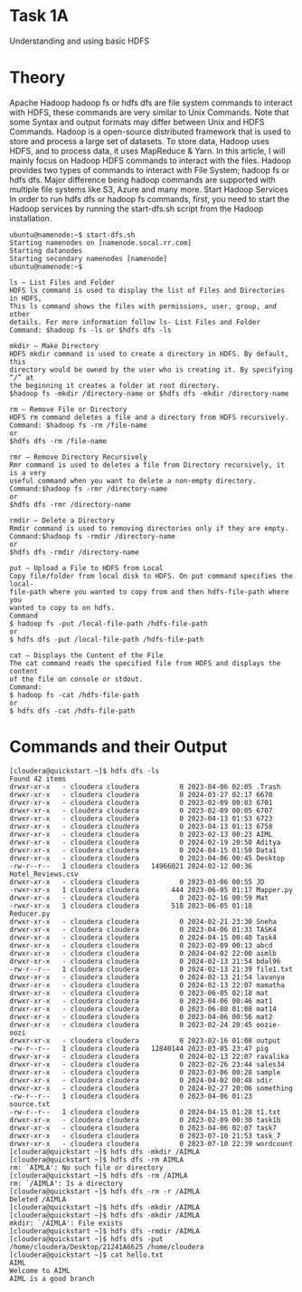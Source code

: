 # Task 1A
Understanding and using basic HDFS
# Theory
Apache Hadoop hadoop fs or hdfs dfs are file system commands to interact with HDFS, these
commands are very similar to Unix Commands. Note that some Syntax and output formats
may differ between Unix and HDFS Commands.
Hadoop is a open-source distributed framework that is used to store and process a large set of
datasets. To store data, Hadoop uses HDFS, and to process data, it uses MapReduce & Yarn. In
this article, I will mainly focus on Hadoop HDFS commands to interact with the files.
Hadoop provides two types of commands to interact with File System; hadoop fs or hdfs dfs.
Major difference being hadoop commands are supported with multiple file systems like S3,
Azure and many more.
Start Hadoop Services
In order to run hdfs dfs or hadoop fs commands, first, you need to start the Hadoop services by
running the start-dfs.sh script from the Hadoop installation.
```
ubuntu@namenode:~$ start-dfs.sh
Starting namenodes on [namenode.socal.rr.com]
Starting datanodes
Starting secondary namenodes [namenode]
ubuntu@namenode:~$
```
```
ls – List Files and Folder
HDFS ls command is used to display the list of Files and Directories in HDFS,
This ls command shows the files with permissions, user, group, and other
details. For more information follow ls- List Files and Folder
Command: $hadoop fs -ls or $hdfs dfs -ls
```
```
mkdir – Make Directory
HDFS mkdir command is used to create a directory in HDFS. By default, this
directory would be owned by the user who is creating it. By specifying “/” at
the beginning it creates a folder at root directory.
$hadoop fs -mkdir /directory-name or $hdfs dfs -mkdir /directory-name
```
```
rm – Remove File or Directory
HDFS rm command deletes a file and a directory from HDFS recursively.
Command: $hadoop fs -rm /file-name
or
$hdfs dfs -rm /file-name
```
```
rmr – Remove Directory Recursively
Rmr command is used to deletes a file from Directory recursively, it is a very
useful command when you want to delete a non-empty directory.
Command:$hadoop fs -rmr /directory-name
or
$hdfs dfs -rmr /directory-name
```
```
rmdir – Delete a Directory
Rmdir command is used to removing directories only if they are empty.
Command:$hadoop fs -rmdir /directory-name
or
$hdfs dfs -rmdir /directory-name
```
```
put – Upload a File to HDFS from Local
Copy file/folder from local disk to HDFS. On put command specifies the local-
file-path where you wanted to copy from and then hdfs-file-path where you
wanted to copy to on hdfs.
Command
$ hadoop fs -put /local-file-path /hdfs-file-path
or
$ hdfs dfs -put /local-file-path /hdfs-file-path
```
```
cat – Displays the Content of the File
The cat command reads the specified file from HDFS and displays the content
of the file on console or stdout.
Command:
$ hadoop fs -cat /hdfs-file-path
or
$ hdfs dfs -cat /hdfs-file-path
```
# Commands and their Output
```
[cloudera@quickstart ~]$ hdfs dfs -ls
Found 42 items
drwxr-xr-x   - cloudera cloudera          0 2023-04-06 02:05 .Trash
drwxr-xr-x   - cloudera cloudera          0 2024-03-27 02:17 6670
drwxr-xr-x   - cloudera cloudera          0 2023-02-09 00:03 6701
drwxr-xr-x   - cloudera cloudera          0 2023-02-09 00:05 6707
drwxr-xr-x   - cloudera cloudera          0 2023-04-13 01:53 6723
drwxr-xr-x   - cloudera cloudera          0 2023-04-13 01:13 6758
drwxr-xr-x   - cloudera cloudera          0 2023-02-13 00:23 AIML
drwxr-xr-x   - cloudera cloudera          0 2024-02-19 20:50 Aditya
drwxr-xr-x   - cloudera cloudera          0 2024-04-15 01:50 Data1
drwxr-xr-x   - cloudera cloudera          0 2023-04-06 00:45 Desktop
-rw-r--r--   1 cloudera cloudera   14966021 2024-02-12 00:36 Hotel_Reviews.csv
drwxr-xr-x   - cloudera cloudera          0 2023-03-06 00:55 JD
-rwxr-xr-x   1 cloudera cloudera        444 2023-06-05 01:17 Mapper.py
drwxr-xr-x   - cloudera cloudera          0 2023-02-16 00:59 Mat
-rwxr-xr-x   1 cloudera cloudera        518 2023-06-05 01:18 Reducer.py
drwxr-xr-x   - cloudera cloudera          0 2024-02-21 23:30 Sneha
drwxr-xr-x   - cloudera cloudera          0 2023-04-06 01:33 TASK4
drwxr-xr-x   - cloudera cloudera          0 2024-04-15 00:40 Task4
drwxr-xr-x   - cloudera cloudera          0 2023-02-09 00:13 abcd
drwxr-xr-x   - cloudera cloudera          0 2024-04-02 22:00 aimlb
drwxr-xr-x   - cloudera cloudera          0 2024-02-13 21:54 bdal96
-rw-r--r--   1 cloudera cloudera          0 2024-02-13 21:39 file1.txt
drwxr-xr-x   - cloudera cloudera          0 2024-02-13 21:54 lavanya
drwxr-xr-x   - cloudera cloudera          0 2024-02-13 22:07 mamatha
drwxr-xr-x   - cloudera cloudera          0 2023-06-05 02:18 mat
drwxr-xr-x   - cloudera cloudera          0 2023-04-06 00:46 mat1
drwxr-xr-x   - cloudera cloudera          0 2023-06-08 01:08 mat14
drwxr-xr-x   - cloudera cloudera          0 2023-04-06 00:56 mat2
drwxr-xr-x   - cloudera cloudera          0 2023-02-24 20:45 oozie-oozi
drwxr-xr-x   - cloudera cloudera          0 2023-02-16 01:08 output
-rw-r--r--   1 cloudera cloudera   12840144 2023-03-05 23:47 pig
drwxr-xr-x   - cloudera cloudera          0 2024-02-13 22:07 ravalika
drwxr-xr-x   - cloudera cloudera          0 2023-02-26 23:44 sales34
drwxr-xr-x   - cloudera cloudera          0 2023-03-06 00:28 sample
drwxr-xr-x   - cloudera cloudera          0 2024-04-02 00:48 sdir
drwxr-xr-x   - cloudera cloudera          0 2024-02-27 20:06 something
-rw-r--r--   1 cloudera cloudera          0 2023-04-06 01:23 source.txt
-rw-r--r--   1 cloudera cloudera          0 2024-04-15 01:28 t1.txt
drwxr-xr-x   - cloudera cloudera          0 2023-02-09 00:30 task1b
drwxr-xr-x   - cloudera cloudera          0 2023-04-06 02:07 task7
drwxr-xr-x   - cloudera cloudera          0 2023-07-10 21:53 task_7
drwxr-xr-x   - cloudera cloudera          0 2023-07-10 22:39 wordcount
[cloudera@quickstart ~]$ hdfs dfs -mkdir /AIMLA
[cloudera@quickstart ~]$ hdfs dfs -rm AIMLA
rm: `AIMLA': No such file or directory
[cloudera@quickstart ~]$ hdfs dfs -rm /AIMLA
rm: `/AIMLA': Is a directory
[cloudera@quickstart ~]$ hdfs dfs -rm -r /AIMLA
Deleted /AIMLA
[cloudera@quickstart ~]$ hdfs dfs -mkdir /AIMLA
[cloudera@quickstart ~]$ hdfs dfs -mkdir /AIMLA
mkdir: `/AIMLA': File exists
[cloudera@quickstart ~]$ hdfs dfs -rmdir /AIMLA
[cloudera@quickstart ~]$ hdfs dfs -put /home/cloudera/Desktop/21241A6625 /home/cloudera
[cloudera@quickstart ~]$ cat hello.txt
AIML
Welcome to AIML
AIML is a good branch
```
